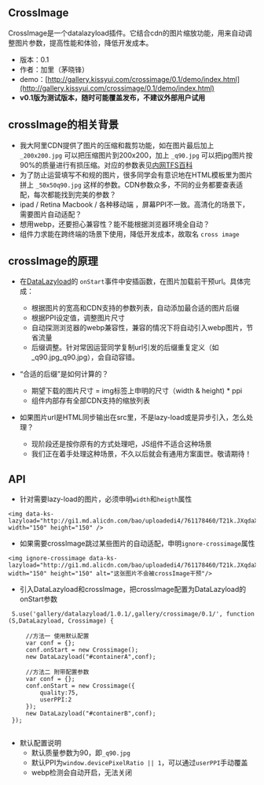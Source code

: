 ## CrossImage

CrossImage是一个datalazyload插件。它结合cdn的图片缩放功能，用来自动调整图片参数，提高性能和体验，降低开发成本。

* 版本：0.1
* 作者：加里（茅晓锋）
* demo：[http://gallery.kissyui.com/crossimage/0.1/demo/index.html](http://gallery.kissyui.com/crossimage/0.1/demo/index.html)
* **v0.1版为测试版本，随时可能覆盖发布，不建议外部用户试用**


## crossImage的相关背景

   * 我大阿里CDN提供了图片的压缩和裁剪功能，如在图片最后加上 ```_200x200.jpg``` 可以把压缩图片到200x200，加上 ```_q90.jpg``` 可以把jpg图片按90%的质量进行有损压缩。对应的参数表见[内网TFS百科](http://baike.corp.taobao.com/index.php/CS_RD/tfs/http_server#.E5.B0.BA.E5.AF.B8.E7.94.B3.E8.AF.B7.E6.B5.81.E7.A8.8B)
   * 为了防止运营填写不和规的图片，很多同学会有意识地在HTML模板里为图片拼上 ```_50x50q90.jpg``` 这样的参数。CDN参数众多，不同的业务都要查表适配，每次都能找到完美的参数？
   * ipad / Retina Macbook / 各种移动端 ，屏幕PPI不一致。高清化的场景下，需要图片自动适配？
   * 想用webp，还要担心兼容性？能不能根据浏览器环境全自动？
   * 组件力求能在跨终端的场景下使用，降低开发成本，故取名 ```cross image```
   
## crossImage的原理

   * 在[DataLazyload](gallery.kissyui.com/datalazyload/1.0.1/guide/index.html)的 ```onStart```事件中安插函数，在图片加载前干预url。具体完成：
     * 根据图片的宽高和CDN支持的参数列表，自动添加最合适的图片后缀
     * 根据PPI设定值，调整图片尺寸
     * 自动探测浏览器的webp兼容性，兼容的情况下将自动引入webp图片，节省流量
     * 后缀调整。针对常因运营同学复制url引发的后缀重复定义（如 _q90.jpg_q90.jpg），会自动容错。

   * “合适的后缀”是如何计算的？
     * 期望下载的图片尺寸 = img标签上申明的尺寸（width & height) * ppi
     * 组件内部存有全部CDN支持的缩放列表
       
   * 如果图片url是HTML同步输出在src里，不是lazy-load或是异步引入，怎么处理？
     * 现阶段还是按你原有的方式处理吧，JS组件不适合这种场景
     * 我们正在着手处理这种场景，不久以后就会有通用方案面世。敬请期待！

## API
   * 针对需要lazy-load的图片，必须申明```width```和```heigth```属性
   
   ```
   <img data-ks-lazyload="http://gi1.md.alicdn.com/bao/uploadedi4/761178460/T21k.JXqdaXXXXXXXX_!!761178460.jpg" width="150" height="150" />      
   ```
   * 如果需要crossImage跳过某些图片的自动适配，申明```ignore-crossimage```属性
   
   ```
   <img ignore-crossimage data-ks-lazyload="http://gi1.md.alicdn.com/bao/uploadedi4/761178460/T21k.JXqdaXXXXXXXX_!!761178460.jpg" width="150" height="150" alt="这张图片不会被crossImage干预"/>      
   ```

   * 引入DataLazyload和crossImage，把crossImage配置为DataLazyload的onStart参数
   
    
   ```
    S.use('gallery/datalazyload/1.0.1/,gallery/crossimage/0.1/', function (S,DataLazyload, Crossimage) {

        //方法一 使用默认配置
        var conf = {};
        conf.onStart = new Crossimage();
        new DataLazyload("#containerA",conf);

        //方法二 附带配置参数
        var conf = {};
        conf.onStart = new Crossimage({
            quality:75,
            userPPI:2
        });
        new DataLazyload("#containerB",conf);
    });
    
   ```

   * 默认配置说明
     * 默认质量参数为90，即```_q90.jpg```
     * 默认PPI为```window.devicePixelRatio || 1```，可以通过```userPPI```手动覆盖
     * webp检测会自动开启，无法关闭
